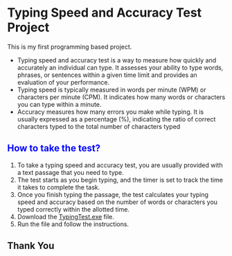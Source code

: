 # Typing Speed and Accuracy Test Project
This is my first programming based project. <br>
<ul>
<li>Typing speed and accuracy test is a way to measure how quickly and accurately an individual can type. It assesses your ability to type words, phrases, or sentences within a given time limit and provides an evaluation of your performance. </li>

<li>Typing speed is typically measured in words per minute (WPM) or characters per minute (CPM). It indicates how many words or characters you can type within a minute. </li>

<li>Accuracy measures how many errors you make while typing. It is usually expressed as a percentage (%), indicating the ratio of correct characters typed to the total number of characters typed </li>
</ul>
<h2 style="color: blue">How to take the test?</h2>
<ol>
<li>To take a typing speed and accuracy test, you are usually provided with a text passage that you need to type. </li>
<li>The test starts as you begin typing, and the timer is set to track the time it takes to complete the task. </li>
<li>Once you finish typing the passage, the test calculates your typing speed and accuracy based on the number of words or characters you typed correctly within the allotted time. </li>
<li>Download the <a href="https://github.com/SajjadHossainSoykot/Typing-Speed-Accuracy-Test-Project/raw/master/TypingTest.exe">TypingTest.exe<a> file. </li>
<li>Run the file and follow the instructions. </li>
</ol>
<h2>Thank You</h2>
